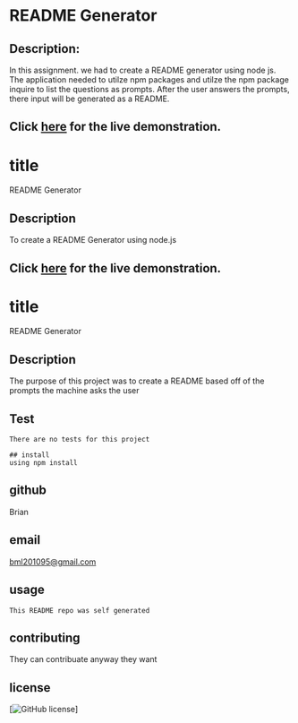 

# README Generator

## Description:

In this assignment. we had to create a README generator using node js. The application needed to utilze npm packages  and utilze the npm package inquire to list the questions as prompts. After the user answers the prompts, there input will be generated as a README.
 
 ## Click [here](https://drive.google.com/file/d/1BVwRg4g0RSXd50dIJF3g3vO_Quq0Uz5t/view?usp=sharing) for the live demonstration. 
 
 

 # title
 README Generator 

 ## Description
 To create a README Generator using node.js
 
 
 ## Click [here](https://drive.google.com/file/d/1BVwRg4g0RSXd50dIJF3g3vO_Quq0Uz5t/view?usp=sharing) for the live demonstration. 

 # title
 README Generator 

 ## Description
 The purpose of this project was to create a README based off of the prompts the machine asks the user

 ## Test

 ```
 There are no tests for this project
 ```
 
 ```
## install
using npm install 
 ```

## github
Brian

## email
bml201095@gmail.com

## usage
```
This README repo was self generated
```

## contributing

They can contribuate anyway they want

## license

[![GitHub license ](https://img.shields.io/badge/license-${license}-blue.svg)]

 
 
